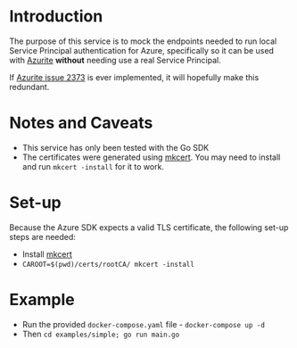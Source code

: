 # Introduction

The purpose of this service is to mock the endpoints needed to run local Service Principal authentication for Azure, specifically so it can be used with [Azurite](https://learn.microsoft.com/en-us/azure/storage/common/storage-use-azurite) **without** needing use a real Service Principal.

If [Azurite issue 2373](https://github.com/Azure/Azurite/issues/2373) is ever implemented, it will hopefully make this redundant.

# Notes and Caveats

* This service has only been tested with the Go SDK
* The certificates were generated using [mkcert](https://github.com/FiloSottile/mkcert). You may need to install and run `mkcert -install` for it to work.

# Set-up

Because the Azure SDK expects a valid TLS certificate, the following set-up steps are needed:

* Install [mkcert](https://github.com/FiloSottile/mkcert)
* `CAROOT=$(pwd)/certs/rootCA/ mkcert -install`

# Example

* Run the provided `docker-compose.yaml` file - `docker-compose up -d`
* Then `cd examples/simple; go run main.go`

